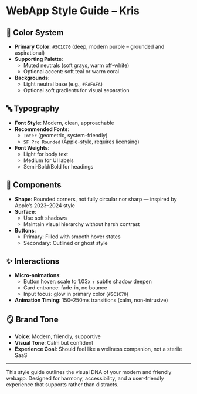# WebApp Style Guide – Kris

## 🎨 Color System

- **Primary Color**: `#5C1C70` (deep, modern purple – grounded and aspirational)
- **Supporting Palette**:
  - Muted neutrals (soft grays, warm off-white)
  - Optional accent: soft teal or warm coral
- **Backgrounds**:
  - Light neutral base (e.g., `#FAFAFA`)
  - Optional soft gradients for visual separation

## 🔤 Typography

- **Font Style**: Modern, clean, approachable
- **Recommended Fonts**:
  - `Inter` (geometric, system-friendly)
  - `SF Pro Rounded` (Apple-style, requires licensing)
- **Font Weights**:
  - Light for body text
  - Medium for UI labels
  - Semi-Bold/Bold for headings

## 🧩 Components

- **Shape**: Rounded corners, not fully circular nor sharp — inspired by Apple’s 2023–2024 style
- **Surface**:
  - Use soft shadows
  - Maintain visual hierarchy without harsh contrast
- **Buttons**:
  - Primary: Filled with smooth hover states
  - Secondary: Outlined or ghost style

## ✨ Interactions

- **Micro-animations**:
  - Button hover: scale to 1.03x + subtle shadow deepen
  - Card entrance: fade-in, no bounce
  - Input focus: glow in primary color (`#5C1C70`)
- **Animation Timing**: 150–250ms transitions (calm, non-intrusive)

## 🪞 Brand Tone

- **Voice**: Modern, friendly, supportive
- **Visual Tone**: Calm but confident
- **Experience Goal**: Should feel like a wellness companion, not a sterile SaaS

---

This style guide outlines the visual DNA of your modern and friendly webapp. Designed for harmony, accessibility, and a user-friendly experience that supports rather than distracts.
